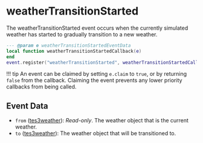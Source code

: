 # weatherTransitionStarted

The weatherTransitionStarted event occurs when the currently simulated weather has started to gradually transition to a new weather.

```lua
--- @param e weatherTransitionStartedEventData
local function weatherTransitionStartedCallback(e)
end
event.register("weatherTransitionStarted", weatherTransitionStartedCallback)
```

!!! tip
	An event can be claimed by setting `e.claim` to `true`, or by returning `false` from the callback. Claiming the event prevents any lower priority callbacks from being called.

## Event Data

* `from` ([tes3weather](../../types/tes3weather)): *Read-only*. The weather object that is the current weather.
* `to` ([tes3weather](../../types/tes3weather)): The weather object that will be transitioned to.

